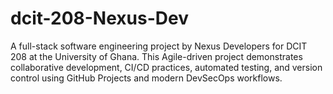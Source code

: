 # dcit-208-Nexus-Dev
A full-stack software engineering project by Nexus Developers for DCIT 208 at the University of Ghana. This Agile-driven project demonstrates collaborative development, CI/CD practices, automated testing, and version control using GitHub Projects and modern DevSecOps workflows.

